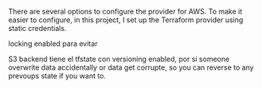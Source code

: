 
There are several options to configure the provider for AWS. To make it easier to configure, in this project, I set up the Terraform provider using static credentials.


locking enabled para evitar

S3 backend tiene el tfstate con versioning enabled, por si someone overwrite data accidentally or data get corrupte, so you can reverse to any prevoups state if you want to.

